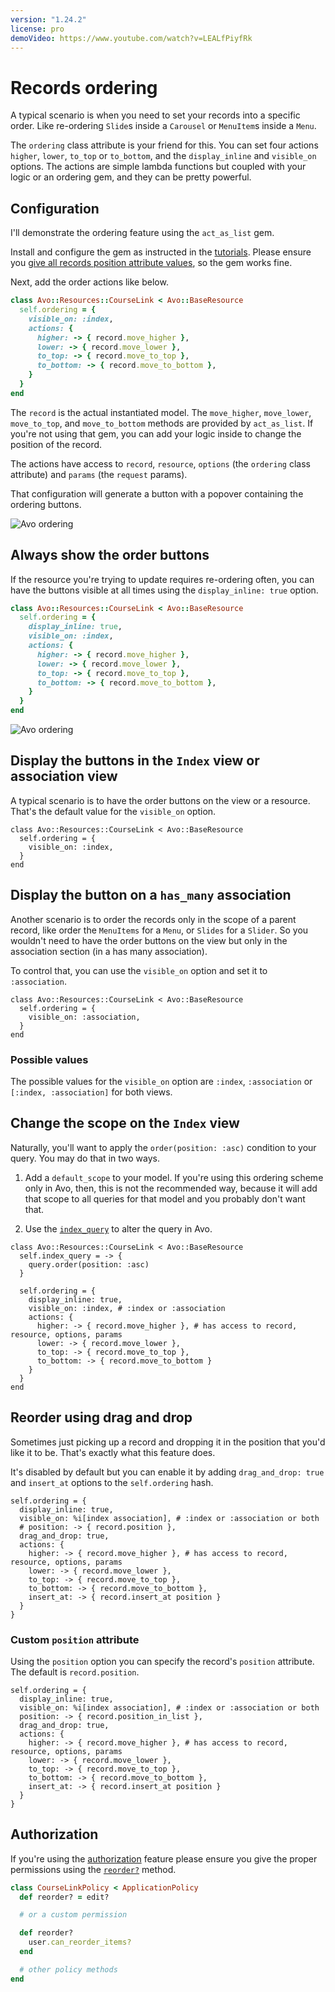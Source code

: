 ```yaml
---
version: "1.24.2"
license: pro
demoVideo: https://www.youtube.com/watch?v=LEALfPiyfRk
---
```


# Records ordering

A typical scenario is when you need to set your records into a specific order. Like re-ordering `Slide`s inside a `Carousel` or `MenuItem`s inside a `Menu`.

The `ordering` class attribute is your friend for this. You can set four actions `higher`, `lower`, `to_top` or `to_bottom`, and the `display_inline` and `visible_on` options.
The actions are simple lambda functions but coupled with your logic or an ordering gem, and they can be pretty powerful.

## Configuration

I'll demonstrate the ordering feature using the `act_as_list` gem.

Install and configure the gem as instructed in the [tutorials](https://github.com/brendon/acts_as_list#example). Please ensure you [give all records position attribute values](https://github.com/brendon/acts_as_list#adding-acts_as_list-to-an-existing-model), so the gem works fine.

Next, add the order actions like below.

```ruby
class Avo::Resources::CourseLink < Avo::BaseResource
  self.ordering = {
    visible_on: :index,
    actions: {
      higher: -> { record.move_higher },
      lower: -> { record.move_lower },
      to_top: -> { record.move_to_top },
      to_bottom: -> { record.move_to_bottom },
    }
  }
end
```

The `record` is the actual instantiated model. The `move_higher`, `move_lower`, `move_to_top`, and `move_to_bottom` methods are provided by `act_as_list`. If you're not using that gem, you can add your logic inside to change the position of the record.

The actions have access to `record`, `resource`, `options` (the `ordering` class attribute) and `params` (the `request` params).

That configuration will generate a button with a popover containing the ordering buttons.

<img :src="('/assets/img/resources/ordering_hover.jpg')" alt="Avo ordering" class="border mb-4" />

## Always show the order buttons

If the resource you're trying to update requires re-ordering often, you can have the buttons visible at all times using the `display_inline: true` option.

```ruby
class Avo::Resources::CourseLink < Avo::BaseResource
  self.ordering = {
    display_inline: true,
    visible_on: :index,
    actions: {
      higher: -> { record.move_higher },
      lower: -> { record.move_lower },
      to_top: -> { record.move_to_top },
      to_bottom: -> { record.move_to_bottom },
    }
  }
end
```

<img :src="('/assets/img/resources/ordering_visible.jpg')" alt="Avo ordering" class="border mb-4" />

## Display the buttons in the `Index` view or association view

A typical scenario is to have the order buttons on the <Index /> view or a resource. That's the default value for the `visible_on` option.

```ruby{3}
class Avo::Resources::CourseLink < Avo::BaseResource
  self.ordering = {
    visible_on: :index,
  }
end
```

## Display the button on a `has_many` association

Another scenario is to order the records only in the scope of a parent record, like order the `MenuItems` for a `Menu`, or `Slides` for a `Slider`. So you wouldn't need to have the order buttons on the <Index /> view but only in the association section (in a has many association).

To control that, you can use the `visible_on` option and set it to `:association`.

```ruby{3}
class Avo::Resources::CourseLink < Avo::BaseResource
  self.ordering = {
    visible_on: :association,
  }
end
```

### Possible values

The possible values for the `visible_on` option are `:index`, `:association` or `[:index, :association]` for both views.

## Change the scope on the `Index` view

Naturally, you'll want to apply the `order(position: :asc)` condition to your query. You may do that in two ways.

1. Add a `default_scope` to your model. If you're using this ordering scheme only in Avo, then, this is not the recommended way, because it will add that scope to all queries for that model and you probably don't want that.

2. Use the [`index_query`](https://docs.avohq.io/3.0/customization.html#custom-query-scopes) to alter the query in Avo.

```ruby{2-4}
class Avo::Resources::CourseLink < Avo::BaseResource
  self.index_query = -> {
    query.order(position: :asc)
  }

  self.ordering = {
    display_inline: true,
    visible_on: :index, # :index or :association
    actions: {
      higher: -> { record.move_higher }, # has access to record, resource, options, params
      lower: -> { record.move_lower },
      to_top: -> { record.move_to_top },
      to_bottom: -> { record.move_to_bottom }
    }
  }
end
```

## Reorder using drag and drop

<BetaStatus label="Beta" />

Sometimes just picking up a record and dropping it in the position that you'd like it to be. That's exactly what this feature does.

It's disabled by default but you can enable it by adding `drag_and_drop: true` and `insert_at` options to the `self.ordering` hash.

```ruby{5,11}
self.ordering = {
  display_inline: true,
  visible_on: %i[index association], # :index or :association or both
  # position: -> { record.position },
  drag_and_drop: true,
  actions: {
    higher: -> { record.move_higher }, # has access to record, resource, options, params
    lower: -> { record.move_lower },
    to_top: -> { record.move_to_top },
    to_bottom: -> { record.move_to_bottom },
    insert_at: -> { record.insert_at position }
  }
}
```

### Custom `position` attribute

Using the `position` option you can specify the record's `position` attribute. The default is `record.position`.

```ruby{4}
self.ordering = {
  display_inline: true,
  visible_on: %i[index association], # :index or :association or both
  position: -> { record.position_in_list },
  drag_and_drop: true,
  actions: {
    higher: -> { record.move_higher }, # has access to record, resource, options, params
    lower: -> { record.move_lower },
    to_top: -> { record.move_to_top },
    to_bottom: -> { record.move_to_bottom },
    insert_at: -> { record.insert_at position }
  }
}
```

## Authorization

If you're using the [authorization](./authorization) feature please ensure you give the proper permissions using the [`reorder?`](./authorization#reorder) method.

```ruby
class CourseLinkPolicy < ApplicationPolicy
  def reorder? = edit?

  # or a custom permission

  def reorder?
    user.can_reorder_items?
  end

  # other policy methods
end

